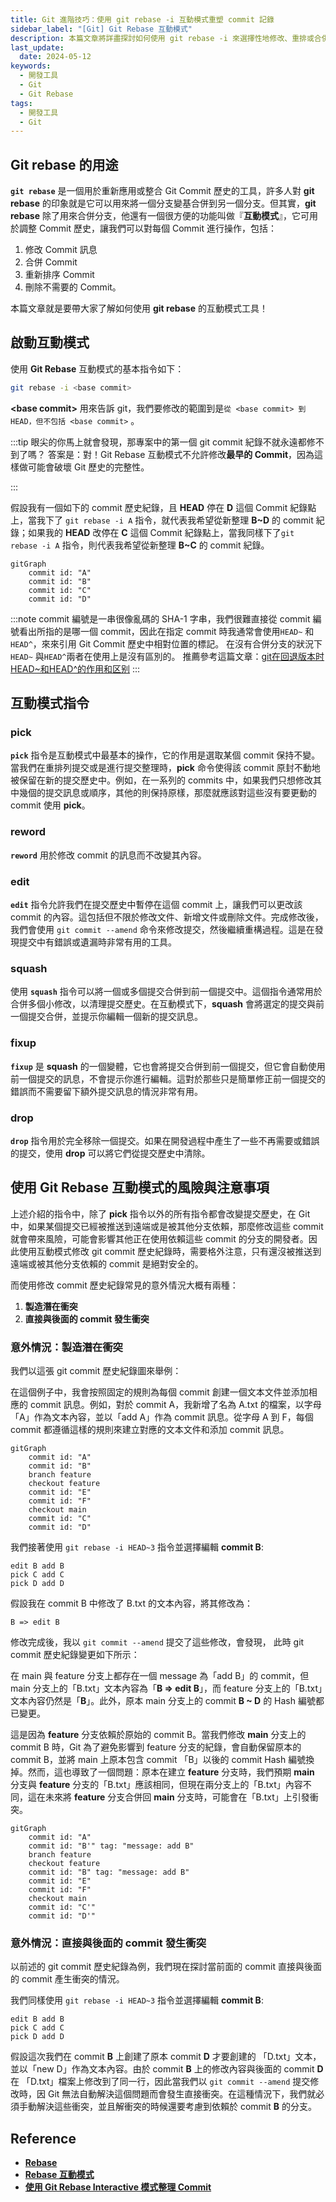 ```yaml
---
title: Git 進階技巧：使用 git rebase -i 互動模式重塑 commit 記錄
sidebar_label: "[Git] Git Rebase 互動模式"
description: 本篇文章將詳盡探討如何使用 git rebase -i 來選擇性地修改、重排或合併 commits。無論你是希望維持專案歷史的清晰性，還是需要調整共享分支上的提交，本文都將為你提供必要的技巧和策略，讓你能夠更有效地利用 Git 達到這些目標。
last_update:
  date: 2024-05-12
keywords:
  - 開發工具
  - Git
  - Git Rebase
tags:
  - 開發工具
  - Git
---
```



## **Git rebase 的用途**

**`git rebase`** 是一個用於重新應用或整合 Git Commit 歷史的工具，許多人對 **git rebase** 的印象就是它可以用來將一個分支變基合併到另一個分支。但其實，**git rebase** 除了用來合併分支，他還有一個很方便的功能叫做『**互動模式**』，它可用於調整 Commit 歷史，讓我們可以對每個 Commit 進行操作，包括：

1. 修改 Commit 訊息
2. 合併 Commit
3. 重新排序 Commit
4. 刪除不需要的 Commit。

本篇文章就是要帶大家了解如何使用 **git rebase** 的互動模式工具！

## **啟動互動模式**

使用 **Git Rebase** 互動模式的基本指令如下：

```bash
git rebase -i <base commit>
```

**\<base commit>** 用來告訴 git，我們要修改的範圍到是`從 <base commit> 到 HEAD，但不包括 <base commit>` 。

:::tip
眼尖的你馬上就會發現，那專案中的第一個 git commit 紀錄不就永遠都修不到了嗎？
答案是：對！Git Rebase 互動模式不允許修改**最早的 Commit**，因為這樣做可能會破壞 Git 歷史的完整性。

:::

假設我有一個如下的 commit 歷史紀錄，且 **HEAD** 停在 **D** 這個 Commit 紀錄點上，當我下了 `git rebase -i A` 指令，就代表我希望從新整理 **B~D** 的 commit 紀錄；如果我的 **HEAD** 改停在 **C**  這個 Commit 紀錄點上，當我同樣下了`git rebase -i A` 指令，則代表我希望從新整理 **B~C** 的 commit 紀錄。

```mermaid
gitGraph
    commit id: "A"
    commit id: "B"
    commit id: "C"
    commit id: "D"
```

:::note
commit 編號是一串很像亂碼的 SHA-1 字串，我們很難直接從 commit 編號看出所指的是哪一個 commit，因此在指定 commit 時我通常會使用`HEAD~` 和 `HEAD^`，來來引用 Git Commit 歷史中相對位置的標記。
在沒有合併分支的狀況下`HEAD~` 與`HEAD^`兩者在使用上是沒有區別的。
推薦參考這篇文章：[git在回退版本时HEAD~和HEAD^的作用和区别](https://blog.csdn.net/albertsh/article/details/106448035)
:::

## **互動模式指令**

### **pick**

**`pick`** 指令是互動模式中最基本的操作，它的作用是選取某個 commit 保持不變。當我們在重排列提交或是進行提交整理時，**pick** 命令使得該 commit 原封不動地被保留在新的提交歷史中。例如，在一系列的 commits 中，如果我們只想修改其中幾個的提交訊息或順序，其他的則保持原樣，那麼就應該對這些沒有要更動的 commit 使用 **pick**。

### **reword**

**`reword`** 用於修改 commit 的訊息而不改變其內容。

### **edit**

**`edit`** 指令允許我們在提交歷史中暫停在這個 commit 上，讓我們可以更改該 commit 的內容。這包括但不限於修改文件、新增文件或刪除文件。完成修改後，我們會使用 `git commit --amend` 命令來修改提交，然後繼續重構過程。這是在發現提交中有錯誤或遺漏時非常有用的工具。

### **squash**

使用 **`squash`** 指令可以將一個或多個提交合併到前一個提交中。這個指令通常用於合併多個小修改，以清理提交歷史。在互動模式下，**squash** 會將選定的提交與前一個提交合併，並提示你編輯一個新的提交訊息。

### **fixup**

**`fixup`** 是 **squash** 的一個變體，它也會將提交合併到前一個提交，但它會自動使用前一個提交的訊息，不會提示你進行編輯。這對於那些只是簡單修正前一個提交的錯誤而不需要留下額外提交訊息的情況非常有用。

### **drop**

**`drop`** 指令用於完全移除一個提交。如果在開發過程中產生了一些不再需要或錯誤的提交，使用 **drop** 可以將它們從提交歷史中清除。

## **使用 Git Rebase 互動模式的風險與注意事項**

上述介紹的指令中，除了 **pick** 指令以外的所有指令都會改變提交歷史，在 Git 中，如果某個提交已經被推送到遠端或是被其他分支依賴，那麼修改這些 commit 就會帶來風險，可能會影響其他正在使用依賴這些 commit 的分支的開發者。因此使用互動模式修改 git commit 歷史紀錄時，需要格外注意，只有還沒被推送到遠端或被其他分支依賴的 commit 是絕對安全的。

而使用修改 commit 歷史紀錄常見的意外情況大概有兩種：

1. **製造潛在衝突**
2. **直接與後面的 commit 發生衝突**

### **意外情況：製造潛在衝突**

我們以這張 git commit 歷史紀錄圖來舉例：

在這個例子中，我會按照固定的規則為每個 commit 創建一個文本文件並添加相應的 commit 訊息。例如，對於 commit A，我新增了名為 A.txt 的檔案，以字母「A」作為文本內容，並以「add A」作為 commit 訊息。從字母 A 到 F，每個 commit 都遵循這樣的規則來建立對應的文本文件和添加 commit 訊息。

```mermaid
gitGraph
    commit id: "A"
    commit id: "B"
    branch feature
    checkout feature
    commit id: "E"
    commit id: "F"
    checkout main
    commit id: "C"
    commit id: "D"
```

我們接著使用 `git rebase -i HEAD~3` 指令並選擇編輯 **commit B**:

```
edit B add B
pick C add C
pick D add D
```

假設我在 commit B 中修改了 B.txt 的文本內容，將其修改為：

```
B => edit B
```

修改完成後，我以 `git commit --amend` 提交了這些修改，會發現， 此時 git commit 歷史紀錄變更如下所示：

在 main 與 feature 分支上都存在一個 message 為「add B」的 commit，但 main 分支上的「B.txt」文本內容為「**B => edit B**」，而 feature 分支上的「B.txt」文本內容仍然是「**B**」。此外，原本 main 分支上的 commit **B ~ D** 的 Hash 編號都已變更。

這是因為 **feature** 分支依賴於原始的 commit B。當我們修改 **main** 分支上的 commit B 時，Git 為了避免影響到 feature 分支的紀錄，會自動保留原本的 commit B，並將 main 上原本包含 commit 「B」以後的 commit Hash 編號換掉。然而，這也導致了一個問題：原本在建立 **feature** 分支時，我們預期 **main** 分支與 **feature** 分支的「B.txt」應該相同，但現在兩分支上的「B.txt」內容不同，這在未來將 **feature** 分支合併回 **main** 分支時，可能會在「B.txt」上引發衝突。

```mermaid
gitGraph
    commit id: "A"
    commit id: "B'" tag: "message: add B"
    branch feature
    checkout feature
    commit id: "B" tag: "message: add B"
    commit id: "E"
    commit id: "F"
    checkout main
    commit id: "C'"
    commit id: "D'"
```

### **意外情況：直接與後面的 commit 發生衝突**

以前述的 git commit 歷史紀錄為例，我們現在探討當前面的 commit 直接與後面的 commit 產生衝突的情況。

我們同樣使用 `git rebase -i HEAD~3` 指令並選擇編輯 **commit B**:

```
edit B add B
pick C add C
pick D add D
```

假設這次我們在 commit **B** 上創建了原本 commit **D** 才要創建的 「D.txt」文本，並以「new D」作為文本內容。由於 commit **B** 上的修改內容與後面的 commit **D** 在 「D.txt」檔案上修改到了同一行，因此當我們以 `git commit --amend` 提交修改時，因 Git 無法自動解決這個問題而會發生直接衝突。在這種情況下，我們就必須手動解決這些衝突，並且解衝突的時候還要考慮到依賴於 commit **B** 的分支。

## **Reference**

- **[Rebase](https://git-tutorial.readthedocs.io/zh/latest/rebase.html#id3)**
- **[Rebase 互動模式](https://zlargon.gitbooks.io/git-tutorial/content/patch/rebase_interactive.html)**
- **[使用 Git Rebase Interactive 模式整理 Commit](https://www.gss.com.tw/blog/%E4%BD%BF%E7%94%A8-git-rebase-interactive-%E6%A8%A1%E5%BC%8F%E6%95%B4%E7%90%86-commit)**